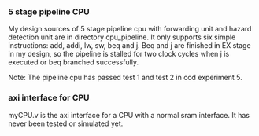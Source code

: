 ### 5 stage pipeline CPU
My design sources of 5 stage pipeline cpu with forwarding unit and hazard detection unit are in directory cpu_pipeline. It only supports six simple instructions: add, addi, lw, sw, beq and j. Beq and j are finished in EX stage in my design, so the pipeline is stalled for two clock cycles when j is executed or beq branched successfully.

Note: The pipeline cpu has passed test 1 and test 2 in cod experiment 5.

### axi interface for CPU
myCPU.v is the axi interface for a CPU with a normal sram interface. It has never been tested or simulated yet.
